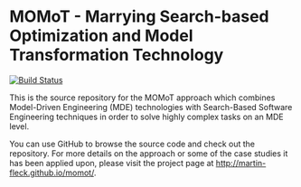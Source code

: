 # MOMoT - Marrying Search-based Optimization and Model Transformation Technology  
[![Build Status](https://travis-ci.org/martin-fleck/momot.svg?branch=master)](https://travis-ci.org/martin-fleck/momot) 

This is the source repository for the MOMoT approach which combines Model-Driven Engineering (MDE) technologies with Search-Based Software Engineering techniques in order to solve highly complex tasks on an MDE level. 

You can use GitHub to browse the source code and check out the repository.
For more details on the approach or some of the case studies it has been applied upon, please visit the project page at http://martin-fleck.github.io/momot/.
